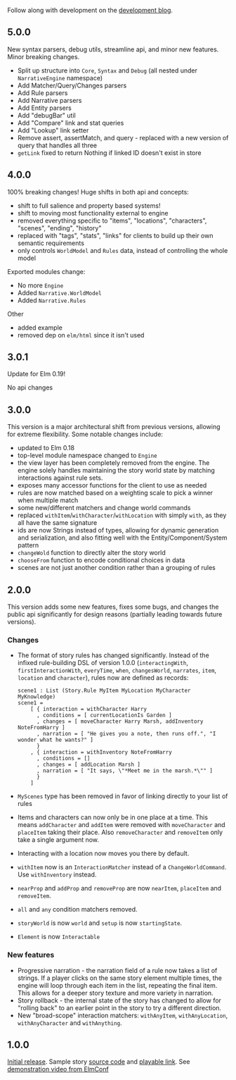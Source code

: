 Follow along with development on the [development blog](http://blog.elmnarrativeengine.com/).

## 5.0.0

New syntax parsers, debug utils, streamline api, and minor new features.  Minor breaking changes.

- Split up structure into `Core`, `Syntax` and `Debug` (all nested under `NarrativeEngine` namespace)
- Add Matcher/Query/Changes parsers
- Add Rule parsers
- Add Narrative parsers
- Add Entity parsers
- Add "debugBar" util
- Add "Compare" link and stat queries
- Add "Lookup" link setter
- Remove assert, assertMatch, and query - replaced with a new version of query that handles all three
- `getLink` fixed to return Nothing if linked ID doesn't exist in store

## 4.0.0

100% breaking changes!  Huge shifts in both api and concepts:

- shift to full salience and property based systems!
- shift to moving most functionality external to engine
- removed everything specific to "items", "locations", "characters", "scenes", "ending", "history"
- replaced with "tags", "stats", "links" for clients to build up their own semantic requirements
- only controls `WorldModel` and `Rules` data, instead of controlling the whole model

Exported modules change:

- No more `Engine`
- Added `Narrative.WorldModel`
- Added `Narrative.Rules`

Other

- added example
- removed dep on `elm/html` since it isn't used

## 3.0.1

Update for Elm 0.19!

No api changes


## 3.0.0

This version is a major architectural shift from previous versions, allowing for extreme flexibility.  Some notable changes include:

- updated to Elm 0.18
- top-level module namespace changed to `Engine`
- the view layer has been completely removed from the engine.  The engine solely handles maintaining the story world state by matching interactions against rule sets.
- exposes many accessor functions for the client to use as needed
- rules are now matched based on a weighting scale to pick a winner when multiple match
- some new/different matchers and change world commands
- replaced `withItem`/`withCharacter`/`withLocation` with simply `with`, as they all have the same signature
- ids are now Strings instead of types, allowing for dynamic generation and serialization, and also fitting well with the Entity/Component/System pattern
- `changeWold` function to directly alter the story world
- `chooseFrom` function to encode conditional choices in data
- scenes are not just another condition rather than a grouping of rules


## 2.0.0

This version adds some new features, fixes some bugs, and changes the public api significantly for design reasons (partially leading towards future versions).

### Changes

- The format of story rules has changed significantly.  Instead of the infixed rule-building DSL of version 1.0.0 (`interactingWith`, `firstInteractionWith`, `everyTime`, `when`, `changesWorld`, `narrates`, `item`, `location` and `character`), rules now are defined as records:

      scene1 : List (Story.Rule MyItem MyLocation MyCharacter MyKnowledge)
      scene1 =
          [ { interaction = withCharacter Harry
            , conditions = [ currentLocationIs Garden ]
            , changes = [ moveCharacter Harry Marsh, addInventory NoteFromHarry ]
            , narration = [ "He gives you a note, then runs off.", "I wonder what he wants?" ]
            }
          , { interaction = withInventory NoteFromHarry
            , conditions = []
            , changes = [ addLocation Marsh ]
            , narration = [ "It says, \"*Meet me in the marsh.*\"" ]
            }
          ]


- `MyScenes` type has been removed in favor of linking directly to your list of rules
- Items and characters can now only be in one place at a time.  This means `addCharacter` and `addItem` were removed with `moveCharacter` and `placeItem` taking their place.  Also `removeCharacter` and `removeItem` only take a single argument now.
- Interacting with a location now moves you there by default.
- `withItem` now is an `InteractionMatcher` instead of a `ChangeWorldCommand`.  Use `withInventory` instead.
- `nearProp` and `addProp` and `removeProp` are now `nearItem`, `placeItem` and `removeItem`.
- `all` and `any` condition matchers removed.
- `storyWorld` is now `world` and `setup` is now `startingState`.
- `Element` is now `Interactable`

### New features

- Progressive narration - the narration field of a rule now takes a list of strings.  If a player clicks on the same story element multiple times, the engine will loop through each item in the list, repeating the final item.  This allows for a deeper story texture and more variety in narration.
- Story rollback - the internal state of the story has changed to allow for "rolling back" to an earlier point in the story to try a different direction.
- New "broad-scope" interaction matchers: `withAnyItem`, `withAnyLocation`, `withAnyCharacter` and `withAnything`.

## 1.0.0

[Initial release](http://package.elm-lang.org/packages/jschomay/elm-narrative-engine/1.0.0).  Sample story [source code](https://github.com/jschomay/elm-interactive-story-starter/tree/a481a0d8a2662fe1b08a2cffff0334c9c1b74dec/src) and [playable link](http://blog.elmnarrativeengine.com/sample-stories/curse-of-the-tech-demo/).  See [demonstration video from ElmConf](http://youtube.com/watch?v=t8RSxzpw1Yw)
